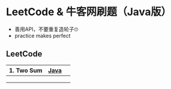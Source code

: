 # LeetCode & 牛客网刷题（Java版）



* 善用API，不要重复造轮子🙄
* practice makes perfect

## LeetCode

| 1. Two Sum | [Java](./leetcode/two_sum.md) |      |
| :--------: | :---------------------------: | ---- |
|            |                               |      |
|            |                               |      |
|            |                               |      |


